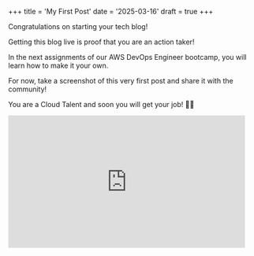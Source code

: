 +++
title = 'My First Post'
date = '2025-03-16'
draft = true
+++

Congratulations on starting your tech blog!

Getting this blog live is proof that you are an action taker!

In the next assignments of our AWS DevOps Engineer bootcamp, you will learn how to make it your own.

For now, take a screenshot of this very first post and share it with the community!

You are a Cloud Talent and soon you will get your job! 🤜🤛

<iframe src="https://giphy.com/embed/srg19CG0cKMuI" width="480" height="269" style="" frameBorder="0" class="giphy-embed" allowFullScreen></iframe>